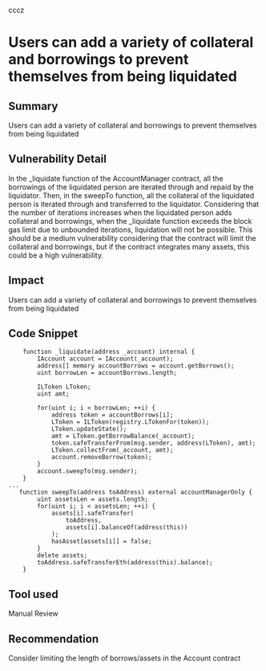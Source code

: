 cccz
# Users can add a variety of collateral and borrowings to prevent themselves from being liquidated

## Summary
Users can add a variety of collateral and borrowings to prevent themselves from being liquidated
## Vulnerability Detail
In the _liquidate function of the AccountManager contract, all the borrowings of the liquidated person are iterated through and repaid by the liquidator. Then, in the sweepTo function, all the collateral of the liquidated person is iterated through and transferred to the liquidator.
Considering that the number of iterations increases when the liquidated person adds collateral and borrowings, when the _liquidate function exceeds the block gas limit due to unbounded iterations, liquidation will not be possible.
This should be a medium vulnerability considering that the contract will limit the collateral and borrowings, but if the contract integrates many assets, this could be a high vulnerability.
## Impact

Users can add a variety of collateral and borrowings to prevent themselves from being liquidated

## Code Snippet
```
    function _liquidate(address _account) internal {
        IAccount account = IAccount(_account);
        address[] memory accountBorrows = account.getBorrows();
        uint borrowLen = accountBorrows.length;

        ILToken LToken;
        uint amt;

        for(uint i; i < borrowLen; ++i) {
            address token = accountBorrows[i];
            LToken = ILToken(registry.LTokenFor(token));
            LToken.updateState();
            amt = LToken.getBorrowBalance(_account);
            token.safeTransferFrom(msg.sender, address(LToken), amt);
            LToken.collectFrom(_account, amt);
            account.removeBorrow(token);
        }
        account.sweepTo(msg.sender);
    }
...
   function sweepTo(address toAddress) external accountManagerOnly {
        uint assetsLen = assets.length;
        for(uint i; i < assetsLen; ++i) {
            assets[i].safeTransfer(
                toAddress,
                assets[i].balanceOf(address(this))
            );
            hasAsset[assets[i]] = false;
        }
        delete assets;
        toAddress.safeTransferEth(address(this).balance);
    }
```

## Tool used

Manual Review

## Recommendation

Consider limiting the length of borrows/assets in the Account contract
